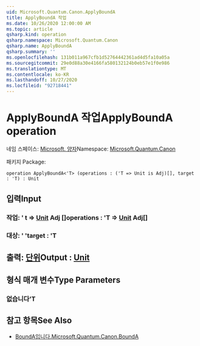 ```yaml
---
uid: Microsoft.Quantum.Canon.ApplyBoundA
title: ApplyBoundA 작업
ms.date: 10/26/2020 12:00:00 AM
ms.topic: article
qsharp.kind: operation
qsharp.namespace: Microsoft.Quantum.Canon
qsharp.name: ApplyBoundA
qsharp.summary: ''
ms.openlocfilehash: 131b011a967cfb1d52764442361ad4d5fa10a05a
ms.sourcegitcommit: 29e0d88a30e4166fa580132124b0eb57e1f0e986
ms.translationtype: MT
ms.contentlocale: ko-KR
ms.lasthandoff: 10/27/2020
ms.locfileid: "92718441"
---
```

# <a name="applybounda-operation"></a><span data-ttu-id="e639a-102">ApplyBoundA 작업</span><span class="sxs-lookup"><span data-stu-id="e639a-102">ApplyBoundA operation</span></span>

<span data-ttu-id="e639a-103">네임 스페이스: [Microsoft. 양자](xref:Microsoft.Quantum.Canon)</span><span class="sxs-lookup"><span data-stu-id="e639a-103">Namespace: [Microsoft.Quantum.Canon](xref:Microsoft.Quantum.Canon)</span></span>

<span data-ttu-id="e639a-104">패키지 [](https://nuget.org/packages/)</span><span class="sxs-lookup"><span data-stu-id="e639a-104">Package: [](https://nuget.org/packages/)</span></span>




```qsharp
operation ApplyBoundA<'T> (operations : ('T => Unit is Adj)[], target : 'T) : Unit
```


## <a name="input"></a><span data-ttu-id="e639a-105">입력</span><span class="sxs-lookup"><span data-stu-id="e639a-105">Input</span></span>

### <a name="operations--t--unit-adj"></a><span data-ttu-id="e639a-106">작업: ' t => [Unit](xref:microsoft.quantum.lang-ref.unit) Adj []</span><span class="sxs-lookup"><span data-stu-id="e639a-106">operations : 'T => [Unit](xref:microsoft.quantum.lang-ref.unit) Adj[]</span></span>




### <a name="target--t"></a><span data-ttu-id="e639a-107">대상: ' '</span><span class="sxs-lookup"><span data-stu-id="e639a-107">target : 'T</span></span>





## <a name="output--unit"></a><span data-ttu-id="e639a-108">출력: [단위](xref:microsoft.quantum.lang-ref.unit)</span><span class="sxs-lookup"><span data-stu-id="e639a-108">Output : [Unit](xref:microsoft.quantum.lang-ref.unit)</span></span>



## <a name="type-parameters"></a><span data-ttu-id="e639a-109">형식 매개 변수</span><span class="sxs-lookup"><span data-stu-id="e639a-109">Type Parameters</span></span>

### <a name="t"></a><span data-ttu-id="e639a-110">없습니다</span><span class="sxs-lookup"><span data-stu-id="e639a-110">'T</span></span>



## <a name="see-also"></a><span data-ttu-id="e639a-111">참고 항목</span><span class="sxs-lookup"><span data-stu-id="e639a-111">See Also</span></span>

- [<span data-ttu-id="e639a-112">BoundA입니다.</span><span class="sxs-lookup"><span data-stu-id="e639a-112">Microsoft.Quantum.Canon.BoundA</span></span>](xref:Microsoft.Quantum.Canon.BoundA)